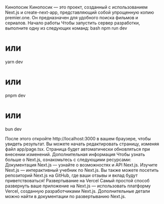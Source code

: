 Кинопосик
Кинопосик — это проект, созданный с использованием Next.js и create-next-app, представляющий собой упрощенную копию premier.one. Он предназначен для удобного поиска фильмов и сериалов.
Начало работы
Чтобы запустить сервер разработки, выполните одну из следующих команд:
bash
npm run dev

# или

yarn dev

# или

pnpm dev

# или

bun dev

После этого откройте http://localhost:3000 в вашем браузере, чтобы увидеть результат. Вы можете начать редактировать страницу, изменяя файл app/page.tsx. Страница будет автоматически обновляться при внесении изменений.
Дополнительная информация
Чтобы узнать больше о Next.js, ознакомьтесь с следующими ресурсами:
Документация Next.js — узнайте о возможностях и API Next.js.
Изучите Next.js — интерактивный учебник по Next.js.
Вы также можете посетить репозиторий Next.js на GitHub, где ваши отзывы и вклад будут приветствоваться!
Развертывание на Vercel
Самый простой способ развернуть ваше приложение на Next.js — использовать платформу Vercel, созданную разработчиками Next.js.
Дополнительные детали можно найти в документации по развертыванию Next.js.
